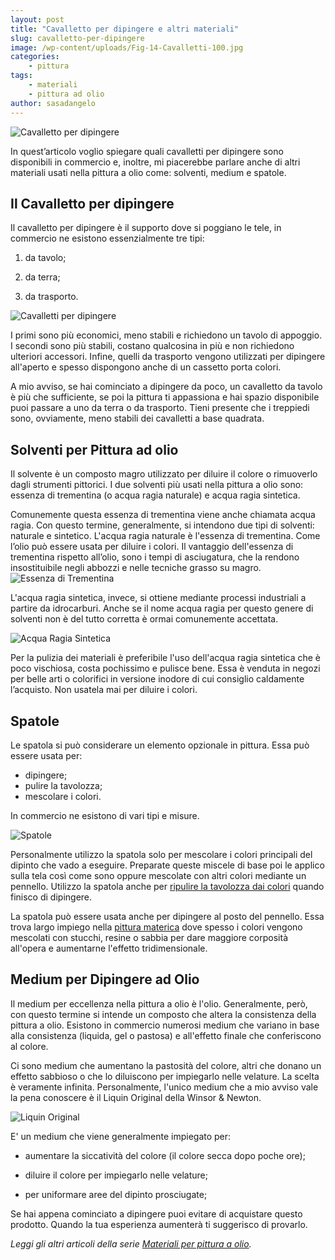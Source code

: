 ```yaml
---
layout: post
title: "Cavalletto per dipingere e altri materiali"
slug: cavalletto-per-dipingere
image: /wp-content/uploads/Fig-14-Cavalletti-100.jpg
categories:
    - pittura
tags:
    - materiali
    - pittura ad olio
author: sasadangelo
---
```


![Cavalletto per dipingere](https://www.disegnoepittura.it/wp-content/uploads/Fig-14-Cavalletti-100.jpg "Cavalletto per dipingere")

In quest’articolo voglio spiegare quali cavalletti per dipingere sono disponibili in commercio e, inoltre, mi piacerebbe parlare anche di altri materiali usati nella pittura a olio come: solventi, medium e spatole.

## Il Cavalletto per dipingere

Il cavalletto per dipingere è il supporto dove si poggiano le tele, in commercio ne esistono essenzialmente tre tipi:

1. da tavolo;
    
2. da terra;
    
3. da trasporto.
    

![Cavalletti per dipingere](https://www.disegnoepittura.it/wp-content/uploads/Fig-14-Cavalletti.jpg "Cavalletti per dipingere")

I primi sono più economici, meno stabili e richiedono un tavolo di appoggio. I secondi sono più stabili, costano qualcosina in più e non richiedono ulteriori accessori. Infine, quelli da trasporto vengono utilizzati per dipingere all'aperto e spesso dispongono anche di un cassetto porta colori.

A mio avviso, se hai cominciato a dipingere da poco, un cavalletto da tavolo è più che sufficiente, se poi la pittura ti appassiona e hai spazio disponibile puoi passare a uno da terra o da trasporto. Tieni presente che i treppiedi sono, ovviamente, meno stabili dei cavalletti a base quadrata.

## Solventi per Pittura ad olio

Il solvente è un composto magro utilizzato per diluire il colore o rimuoverlo dagli strumenti pittorici. I due solventi più usati nella pittura a olio sono: essenza di trementina (o acqua ragia naturale) e acqua ragia sintetica.

Comunemente questa essenza di trementina viene anche chiamata acqua ragia. Con questo termine, generalmente, si intendono due tipi di solventi: naturale e sintetico. L'acqua ragia naturale è l'essenza di trementina. Come l’olio può essere usata per diluire i colori. Il vantaggio dell'essenza di trementina rispetto all’olio, sono i tempi di asciugatura, che la rendono insostituibile negli abbozzi e nelle tecniche grasso su magro. ![Essenza di Trementina](https://www.disegnoepittura.it/wp-content/uploads/Fig-21-Trementina.jpg "Essenza di Trementina")

L'acqua ragia sintetica, invece, si ottiene mediante processi industriali a partire da idrocarburi. Anche se il nome acqua ragia per questo genere di solventi non è del tutto corretta è ormai comunemente accettata.

![Acqua Ragia Sintetica](https://www.disegnoepittura.it/wp-content/uploads/Fig-22-Acqua-Ragia.jpg)

Per la pulizia dei materiali è preferibile l'uso dell'acqua ragia sintetica che è poco vischiosa, costa pochissimo e pulisce bene. Essa è venduta in negozi per belle arti o colorifici in versione inodore di cui consiglio caldamente l’acquisto. Non usatela mai per diluire i colori.

## Spatole

Le spatola si può considerare un elemento opzionale in pittura. Essa può essere usata per:

- dipingere;
- pulire la tavolozza;
- mescolare i colori.

In commercio ne esistono di vari tipi e misure.

![Spatole](https://www.disegnoepittura.it/wp-content/uploads/Fig-20-Spatole.jpg "Spatole")

Personalmente utilizzo la spatola solo per mescolare i colori principali del dipinto che vado a eseguire. Preparate queste miscele di base poi le applico sulla tela così come sono oppure mescolate con altri colori mediante un pennello. Utilizzo la spatola anche per [ripulire la tavolozza dai colori](/tavolozza-dei-colori-olio/ "Pulire tavolozza dei colori") quando finisco di dipingere.

La spatola può essere usata anche per dipingere al posto del pennello. Essa trova largo impiego nella [pittura materica](/come-creare-un-quadro-materico/ "Pittura Materica") dove spesso i colori vengono mescolati con stucchi, resine o sabbia per dare maggiore corposità all'opera e aumentarne l'effetto tridimensionale.

## Medium per Dipingere ad Olio

Il medium per eccellenza nella pittura a olio è l'olio. Generalmente, però, con questo termine si intende un composto che altera la consistenza della pittura a olio. Esistono in commercio numerosi medium che variano in base alla consistenza (liquida, gel o pastosa) e all'effetto finale che conferiscono al colore.

Ci sono medium che aumentano la pastosità del colore, altri che donano un effetto sabbioso o che lo diluiscono per impiegarlo nelle velature. La scelta è veramente infinita. Personalmente, l'unico medium che a mio avviso vale la pena conoscere è il Liquin Original della Winsor & Newton.

![Liquin Original](https://www.disegnoepittura.it/wp-content/uploads/Fig-18-Liquin-Original.jpg "Liquin Original")

E' un medium che viene generalmente impiegato per:

- aumentare la siccatività del colore (il colore secca dopo poche ore);
    
- diluire il colore per impiegarlo nelle velature;
    
- per uniformare aree del dipinto prosciugate;

Se hai appena cominciato a dipingere puoi evitare di acquistare questo prodotto. Quando la tua esperienza aumenterà ti suggerisco di provarlo.

_Leggi gli altri articoli della serie [Materiali per pittura a olio](/materiali-per-pittura-ad-olio/ "Materiali per pittura ad olio")._
